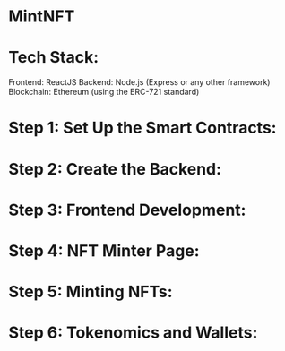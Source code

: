 # MintNFT

# Tech Stack:

Frontend: ReactJS
Backend: Node.js (Express or any other framework)
Blockchain: Ethereum (using the ERC-721 standard)

# Step 1: Set Up the Smart Contracts:

# Step 2: Create the Backend:

# Step 3: Frontend Development:

# Step 4: NFT Minter Page:

# Step 5: Minting NFTs:

# Step 6: Tokenomics and Wallets:
